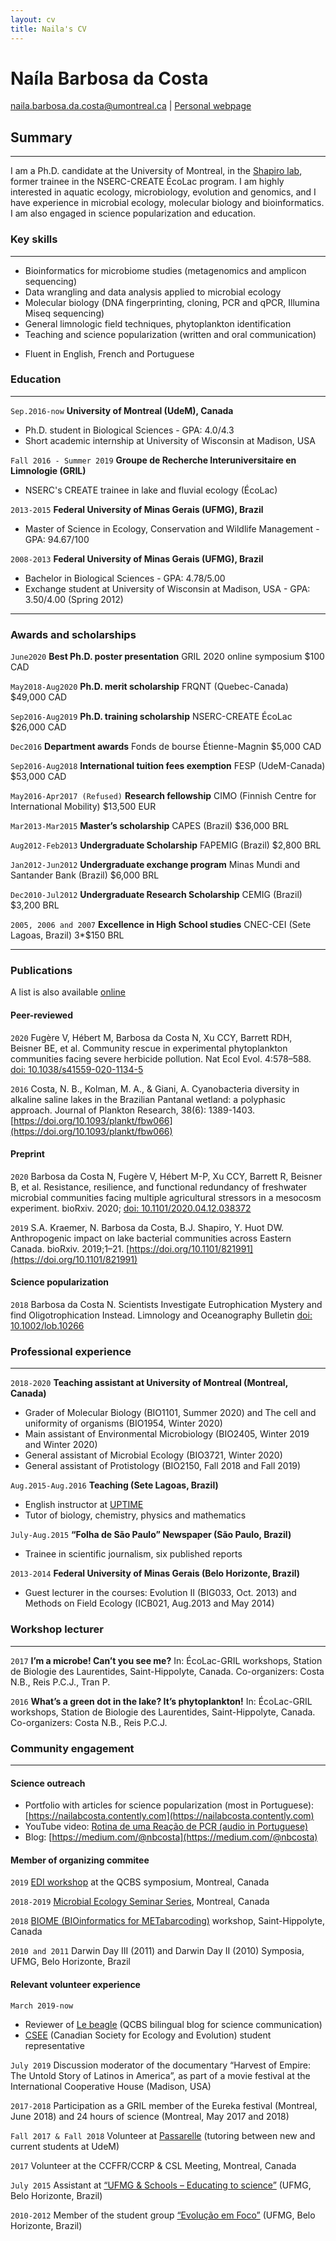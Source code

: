 ```yaml
---
layout: cv
title: Naila's CV
---
```


Naíla Barbosa da Costa
===========

<div id="webaddress">
<a href="naila.barbosa.da.costa@umontreal.ca">naila.barbosa.da.costa@umontreal.ca</a>
| <a href="https://nailacosta.weebly.com/">Personal webpage</a>
</div>

## Summary
-------
I am a Ph.D. candidate at the University of Montreal, in the [Shapiro lab](http://www.shapirolab.ca/), former trainee in the NSERC-CREATE ÉcoLac program. I am highly interested in aquatic ecology, microbiology, evolution and genomics, and I have experience in microbial ecology, molecular biology and bioinformatics. I am also engaged in science popularization and education.

### Key skills
-------
* Bioinformatics for microbiome studies (metagenomics and amplicon sequencing)
*	Data wrangling and data analysis applied to microbial ecology
*	Molecular biology (DNA fingerprinting, cloning, PCR and qPCR, Illumina Miseq sequencing) 
*	General limnologic field techniques, phytoplankton identification
*	Teaching and science popularization (written and oral communication)
<!--*	Fast learner, creative, responsible and communicative-->
* Fluent in English, French and Portuguese

### Education
-------
`Sep.2016-now`
__University of Montreal (UdeM), Canada__
- Ph.D. student in Biological Sciences - GPA: 4.0/4.3
- Short academic internship at University of Wisconsin at Madison, USA   

`Fall 2016 - Summer 2019`
__Groupe de Recherche Interuniversitaire en Limnologie (GRIL)__
- NSERC's CREATE trainee in lake and fluvial ecology (ÉcoLac)

`2013-2015`
__Federal University of Minas Gerais (UFMG), Brazil__
- Master of Science in Ecology, Conservation and Wildlife Management - GPA: 94.67/100

`2008-2013`
__Federal University of Minas Gerais (UFMG), Brazil__
- Bachelor in Biological Sciences - GPA: 4.78/5.00
- Exchange student at University of Wisconsin at Madison, USA - GPA: 3.50/4.00 (Spring 2012)
-------
### Awards and scholarships
`June2020`
**Best Ph.D. poster presentation** GRIL 2020 online symposium $100 CAD

`May2018-Aug2020`
**Ph.D. merit scholarship** FRQNT (Quebec-Canada) $49,000 CAD

`Sep2016-Aug2019`
**Ph.D. training scholarship** NSERC-CREATE ÉcoLac $26,000 CAD

`Dec2016`
**Department awards** Fonds de bourse Étienne-Magnin $5,000 CAD

`Sep2016-Aug2018`
**International tuition fees exemption** FESP (UdeM-Canada) $53,000 CAD

`May2016-Apr2017 (Refused)`
**Research fellowship** CIMO (Finnish Centre for International Mobility) $13,500 EUR

`Mar2013-Mar2015`
**Master’s scholarship** CAPES (Brazil) $36,000 BRL

`Aug2012-Feb2013`
**Undergraduate Scholarship** FAPEMIG (Brazil) $2,800 BRL

`Jan2012-Jun2012`
**Undergraduate exchange program** Minas Mundi and Santander Bank (Brazil) $6,000 BRL

`Dec2010-Jul2012`
**Undergraduate Research Scholarship** CEMIG (Brazil) $3,200 BRL

`2005, 2006 and 2007`
**Excellence in High School studies** CNEC-CEI (Sete Lagoas, Brazil) 3*$150 BRL

-------
### Publications
A list is also available [online](https://orcid.org/0000-0002-7158-933X)

#### Peer-reviewed
`2020`
Fugère V, Hébert M, Barbosa da Costa N, Xu CCY, Barrett RDH, Beisner BE, et al. Community rescue in experimental phytoplankton communities facing severe herbicide pollution. Nat Ecol Evol. 4:578–588. [doi: 10.1038/s41559-020-1134-5](https://www.nature.com/articles/s41559-020-1134-5)

`2016`
Costa, N. B., Kolman, M. A., & Giani, A. Cyanobacteria diversity in alkaline saline lakes in the Brazilian Pantanal wetland: a polyphasic approach. Journal of Plankton Research, 38(6): 1389-1403. [https://doi.org/10.1093/plankt/fbw066](https://doi.org/10.1093/plankt/fbw066)

#### Preprint
`2020` Barbosa da Costa N, Fugère V, Hébert M-P, Xu CCY, Barrett R, Beisner B, et al. Resistance, resilience, and functional redundancy of freshwater microbial communities facing multiple agricultural stressors in a mesocosm experiment. bioRxiv. 2020; [doi: 10.1101/2020.04.12.038372](https://www.biorxiv.org/content/10.1101/2020.04.12.038372v1)

`2019` S.A. Kraemer, N. Barbosa da Costa, B.J. Shapiro, Y. Huot DW. Anthropogenic impact on lake bacterial communities across Eastern Canada. bioRxiv. 2019;1–21. [https://doi.org/10.1101/821991](https://doi.org/10.1101/821991)

#### Science popularization
`2018` Barbosa da Costa N. Scientists Investigate Eutrophication Mystery and find Oligotrophication Instead. Limnology and Oceanography Bulletin [doi: 10.1002/lob.10266](https://aslopubs.onlinelibrary.wiley.com/doi/full/10.1002/lob.10266)

### Professional experience
-------
`2018-2020`
__Teaching assistant at University of Montreal (Montreal, Canada)__
- Grader of Molecular Biology (BIO1101, Summer 2020) and The cell and uniformity of organisms (BIO1954, Winter 2020)
- Main assistant of Environmental Microbiology (BIO2405, Winter 2019 and Winter 2020)
- General assistant of Microbial Ecology (BIO3721, Winter 2020)
- General assistant of Protistology (BIO2150, Fall 2018 and Fall 2019)

`Aug.2015-Aug.2016`
__Teaching (Sete Lagoas, Brazil)__	  
- English instructor at [UPTIME](https://www.uptime.com.br/cursos-ingles)
- Tutor of biology, chemistry, physics and mathematics

`July-Aug.2015`
__“Folha de São Paulo” Newspaper (São Paulo, Brazil)__			     	                 
- Trainee in scientific journalism, six published reports

`2013-2014`
__Federal University of Minas Gerais (Belo Horizonte, Brazil)__
- Guest lecturer in the courses: Evolution II (BIG033, Oct. 2013) and Methods on Field Ecology (ICB021, Aug.2013 and May 2014)


### Workshop lecturer
-------
`2017`
**I’m a microbe! Can’t you see me?** In: ÉcoLac-GRIL workshops, Station de Biologie des Laurentides, Saint-Hippolyte, Canada. Co-organizers: Costa N.B., Reis P.C.J., Tran P. 

`2016`
**What’s a green dot in the lake? It’s phytoplankton!** In: ÉcoLac-GRIL workshops, Station de Biologie des Laurentides, Saint-Hippolyte, Canada. Co-organizers: Costa N.B., Reis P.C.J.


### Community engagement
-------
#### Science outreach
- Portfolio with articles for science popularization (most in Portuguese): [https://nailabcosta.contently.com](https://nailabcosta.contently.com)
- YouTube video: [Rotina de uma Reação de PCR (audio in Portuguese)](https://www.youtube.com/watch?v=rn40R5w5Fkw)
- Blog: [https://medium.com/@nbcosta](https://medium.com/@nbcosta)

#### Member of organizing commitee
`2019` [EDI workshop](https://qcbs.ca/edi-workshop/) at the QCBS symposium, Montreal, Canada

`2018-2019` [Microbial Ecology Seminar Series](https://wiki.qcbs.ca/microecoconf), Montreal, Canada

`2018` [BIOME (BIOinformatics for METabarcoding)](https://wiki.qcbs.ca/biome) workshop, Saint-Hippolyte, Canada

`2010 and 2011` Darwin Day III (2011) and Darwin Day II (2010) Symposia, UFMG, Belo Horizonte, Brazil

#### Relevant volunteer experience
`March 2019-now`
- Reviewer of [Le beagle](https://lebeagle.qcbs.ca/) (QCBS bilingual blog for science communication)
- [CSEE](https://www.csee-scee.ca/) (Canadian Society for Ecology and Evolution) student representative

`July 2019` Discussion moderator of the documentary “Harvest of Empire: The Untold Story of Latinos in America”, as part of a movie festival at the International Cooperative House (Madison, USA)

`2017-2018` Participation as a GRIL member of the Eureka festival (Montreal, June 2018) and 24 hours of science (Montreal, May 2017 and 2018)

`Fall 2017 & Fall 2018` Volunteer at [Passarelle](http://www.ahc.umontreal.ca/ActivitesJumelage/passerelle.htm) (tutoring between new and current students at UdeM)

`2017` Volunteer at the CCFFR/CCRP & CSL Meeting, Montreal, Canada

`July 2015` Assistant at [“UFMG & Schools – Educating to science”](https://www2.icb.ufmg.br/ufmgescolas/) (UFMG, Belo Horizonte, Brazil)

`2010-2012` Member of the student group [“Evolução em Foco”](https://evolucaoemfoco.weebly.com/) (UFMG, Belo Horizonte, Brazil)

<!-- 
### Hidden info
Check this template: https://mszep.github.io/pandoc_resume/
Check output in: https://nailabc.github.io/markdown-cv/
Change style in the _config.yml file
-->


